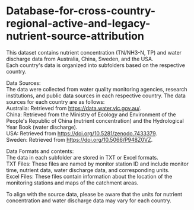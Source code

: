 # Database-for-cross-country-regional-active-and-legacy-nutrient-source-attribution
This dataset contains nutrient concentration (TN/NH3-N, TP) and water discharge data from Australia, China, Sweden, and the USA.   
Each country's data is organized into subfolders based on the respective country.

Data Sources:  
The data were collected from water quality monitoring agencies, research institutions, and public data sources in each respective country. The data sources for each country are as follows:   
    Australia: Retrieved from https://data.water.vic.gov.au/.  
    China: Retrieved from the Ministry of Ecology and Environment of the People's Republic of China (nutrient concentration) and the Hydrological Year Book (water discharge).  
 USA: Retrieved from https://doi.org/10.5281/zenodo.7433379.  
    Sweden: Retrieved from https://doi.org/10.5066/P948Z0VZ.

Data Formats and contents:  
The data in each subfolder are stored in TXT or Excel formats.  
TXT Files: These files are named by monitor station ID and include monitor time, nutrient data, water discharge data, and corresponding units.  
Excel Files: These files contain information about the location of the monitoring stations and maps of the catchment areas.

To align with the source data, please be aware that the units for nutrient concentration and water discharge data may vary for each country.
